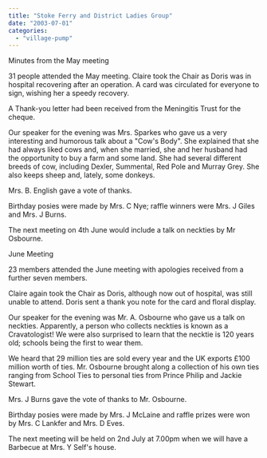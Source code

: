 ```yaml
---
title: "Stoke Ferry and District Ladies Group"
date: "2003-07-01"
categories: 
  - "village-pump"
---
```


Minutes from the May meeting

31 people attended the May meeting. Claire took the Chair as Doris was in hospital recovering after an operation. A card was circulated for everyone to sign, wishing her a speedy recovery.

A Thank-you letter had been received from the Meningitis Trust for the cheque.

Our speaker for the evening was Mrs. Sparkes who gave us a very interesting and humorous talk about a "Cow's Body". She explained that she had always liked cows and, when she married, she and her husband had the opportunity to buy a farm and some land. She had several different breeds of cow, including Dexler, Summental, Red Pole and Murray Grey. She also keeps sheep and, lately, some donkeys.

Mrs. B. English gave a vote of thanks.

Birthday posies were made by Mrs. C Nye; raffle winners were Mrs. J Giles and Mrs. J Burns.

The next meeting on 4th June would include a talk on neckties by Mr Osbourne.

June Meeting

23 members attended the June meeting with apologies received from a further seven members.

Claire again took the Chair as Doris, although now out of hospital, was still unable to attend. Doris sent a thank you note for the card and floral display.

Our speaker for the evening was Mr. A. Osbourne who gave us a talk on neckties. Apparently, a person who collects neckties is known as a Cravatologist! We were also surprised to learn that the necktie is 120 years old; schools being the first to wear them.

We heard that 29 million ties are sold every year and the UK exports £100 million worth of ties. Mr. Osbourne brought along a collection of his own ties ranging from School Ties to personal ties from Prince Philip and Jackie Stewart.

Mrs. J Burns gave the vote of thanks to Mr. Osbourne.

Birthday posies were made by Mrs. J McLaine and raffle prizes were won by Mrs. C Lankfer and Mrs. D Eves.

The next meeting will be held on 2nd July at 7.00pm when we will have a Barbecue at Mrs. Y Self's house.
